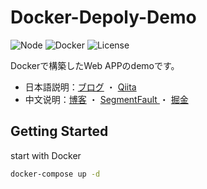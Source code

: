 # Docker-Depoly-Demo

![Node](https://img.shields.io/badge/Node.js-v16.3.0-fb7185.svg?logo=&style=flat-square)  ![Docker](https://img.shields.io/badge/Docker-v20.10.13-fb7185.svg?&style=flat-square)  ![License](https://img.shields.io/badge/License-MIT-0284C7.svg?style=flat-square)



Dockerで構築したWeb APPのdemoです。

- 日本語説明：[ブログ]() ・ [Qiita]()
- 中文说明：[博客]() ・ [SegmentFault ]()・ [掘金]()



## Getting Started

start with Docker

```bash
docker-compose up -d
```
